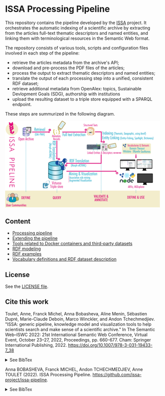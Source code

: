 # ISSA Processing Pipeline
 
This repository contains the pipeline developed by the [ISSA](https://issa.cirad.fr/) project.
It orchestrates the automatic indexing of a scientific archive by extracting from the articles full-text thematic descriptors and named entities, and linking them with terminological resources in the Semantic Web format.

The repository consists of various tools, scripts and configuration files involved in each step of the pipeline:
- retrieve the articles metadata from the archive's API;
- download and pre-process the PDF files of the articles;
- process the output to extract thematic descriptors and named  entities;
- translate the output of each processing step into a unified, consistent RDF dataset;
- retrieve additional metadata from OpenAlex: topics, Sustainable Devlopment Goals (SDG), authorship with institutions
- upload the resulting dataset to a triple store equipped with a SPARQL endpoint.

These steps are summurized in the following diagram.

<img src="doc/pipeline_diagram.png" width="700" />


## Content

- [Processing pipeline](pipeline/)
- [Extending the pipeline](doc/HOW-TO-EXTEND-PIPELINE.md)
- [Tools related to Docker containers and third-party datasets](environment/)
- [RDF modeling](doc/data-modeling.md)
- [RDF examples](doc/examples/)
- [Vocabulary definitions and RDF dataset description](dataset/)


## License

See the [LICENSE file](LICENSE).


## Cite this work

Toulet, Anne, Franck Michel, Anna Bobasheva, Aline Menin, Sébastien Dupré, Marie-Claude Deboin, Marco Winckler, and Andon Tchechmedjiev. "ISSA: generic pipeline, knowledge model and visualization tools to help scientists search and make sense of a scientific archive." In The Semantic Web–ISWC 2022: 21st International Semantic Web Conference, Virtual Event, October 23–27, 2022, Proceedings, pp. 660-677. Cham: Springer International Publishing, 2022. https://doi.org/10.1007/978-3-031-19433-7_38 
<details>
<summary>See BibTex</summary>

@inproceedings{toulet2022issa,
  title={ISSA: generic pipeline, knowledge model and visualization tools to help scientists search and make sense of a scientific archive},
  author={Toulet, Anne and Michel, Franck and Bobasheva, Anna and Menin, Aline and Dupr{\'e}, S{\'e}bastien and Deboin, Marie-Claude and Winckler, Marco and Tchechmedjiev, Andon},
  booktitle={The Semantic Web--ISWC 2022: 21st International Semantic Web Conference, Virtual Event, October 23--27, 2022, Proceedings},
  pages={660--677},
  year={2022},
  organization={Springer}
}
</details>


Anna BOBASHEVA, Franck MICHEL, Andon TCHECHMEDJIEV, Anne TOULET (2022). ISSA Processing Pipeline. https://github.com/issa-project/issa-pipeline.

<details>
<summary>See BibTex</summary>

@software{BOBASHEVA_issa-pipeline_2022,
author = {BOBASHEVA, Anna and MICHEL, Franck and TCHECHMEDJIEV, Andon and TOULET, Anne},
doi = {10.5281/zenodo.6513983},
month = {5},
title = {{issa-pipeline}},
url = {https://github.com/issa-project/issa-pipeline},
version = {1.0.0},
year = {2022}
}
</details>
